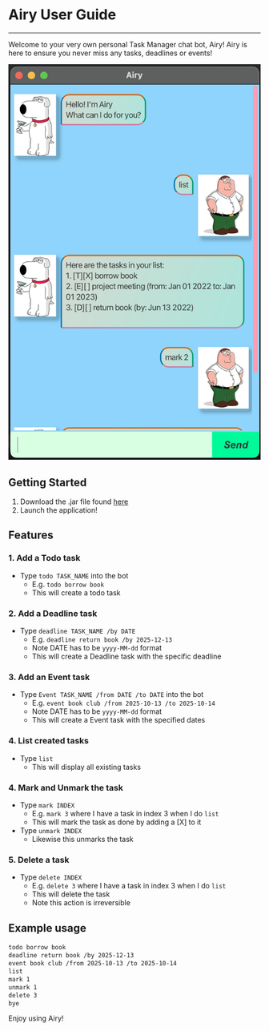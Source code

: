 # Airy User Guide

------
Welcome to your very own personal Task Manager chat bot, Airy!
Airy is here to ensure you never miss any tasks, deadlines or events!

![Airy GUI](docs/Ui.png)

## Getting Started

1. Download the .jar file found [here](https://github.com/Leumu/ip/releases)
2. Launch the application!

## Features
### 1. Add a Todo task
- Type `todo TASK_NAME` into the bot
  - E.g. `todo borrow book`
  - This will create a todo task

### 2. Add a Deadline task
- Type `deadline TASK_NAME /by DATE`
    - E.g. `deadline return book /by 2025-12-13`
    - Note DATE has to be `yyyy-MM-dd` format
    - This will create a Deadline task with the specific deadline

### 3. Add an Event task
- Type `Event TASK_NAME /from DATE /to DATE` into the bot
    - E.g. `event book club /from 2025-10-13 /to 2025-10-14`
    - Note DATE has to be `yyyy-MM-dd` format
    - This will create a Event task with the specified dates

### 4. List created tasks
- Type `list`
  - This will display all existing tasks

### 4. Mark and Unmark the task
- Type `mark INDEX`
  - E.g. `mark 3` where I have a task in index 3 when I do `list`
  - This will mark the task as done by adding a [X] to it
- Type `unmark INDEX`
  - Likewise this unmarks the task

### 5. Delete a task
- Type `delete INDEX`
  - E.g. `delete 3` where I have a task in index 3 when I do `list`
  - This will delete the task
  - Note this action is irreversible


## Example usage
```
todo borrow book
deadline return book /by 2025-12-13
event book club /from 2025-10-13 /to 2025-10-14
list
mark 1
unmark 1
delete 3
bye
```

Enjoy using Airy!

